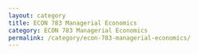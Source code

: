 ```yaml
---
layout: category
title: ECON 783 Managerial Economics
category: ECON 783 Managerial Economics
permalink: /category/econ-783-managerial-economics/
---
```

